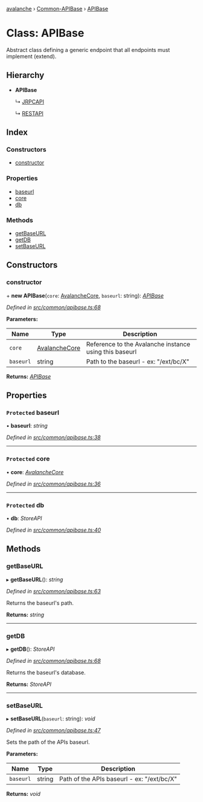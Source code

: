 [avalanche](../README.md) › [Common-APIBase](../modules/common_apibase.md) › [APIBase](common_apibase.apibase.md)

# Class: APIBase

Abstract class defining a generic endpoint that all endpoints must implement (extend).

## Hierarchy

* **APIBase**

  ↳ [JRPCAPI](common_jrpcapi.jrpcapi.md)

  ↳ [RESTAPI](common_restapi.restapi.md)

## Index

### Constructors

* [constructor](common_apibase.apibase.md#constructor)

### Properties

* [baseurl](common_apibase.apibase.md#protected-baseurl)
* [core](common_apibase.apibase.md#protected-core)
* [db](common_apibase.apibase.md#protected-db)

### Methods

* [getBaseURL](common_apibase.apibase.md#getbaseurl)
* [getDB](common_apibase.apibase.md#getdb)
* [setBaseURL](common_apibase.apibase.md#setbaseurl)

## Constructors

###  constructor

\+ **new APIBase**(`core`: [AvalancheCore](avalanchecore.avalanchecore-1.md), `baseurl`: string): *[APIBase](common_apibase.apibase.md)*

*Defined in [src/common/apibase.ts:68](https://github.com/ava-labs/avalanchejs/blob/cfff19f/src/common/apibase.ts#L68)*

**Parameters:**

Name | Type | Description |
------ | ------ | ------ |
`core` | [AvalancheCore](avalanchecore.avalanchecore-1.md) | Reference to the Avalanche instance using this baseurl |
`baseurl` | string | Path to the baseurl - ex: "/ext/bc/X"  |

**Returns:** *[APIBase](common_apibase.apibase.md)*

## Properties

### `Protected` baseurl

• **baseurl**: *string*

*Defined in [src/common/apibase.ts:38](https://github.com/ava-labs/avalanchejs/blob/cfff19f/src/common/apibase.ts#L38)*

___

### `Protected` core

• **core**: *[AvalancheCore](avalanchecore.avalanchecore-1.md)*

*Defined in [src/common/apibase.ts:36](https://github.com/ava-labs/avalanchejs/blob/cfff19f/src/common/apibase.ts#L36)*

___

### `Protected` db

• **db**: *StoreAPI*

*Defined in [src/common/apibase.ts:40](https://github.com/ava-labs/avalanchejs/blob/cfff19f/src/common/apibase.ts#L40)*

## Methods

###  getBaseURL

▸ **getBaseURL**(): *string*

*Defined in [src/common/apibase.ts:63](https://github.com/ava-labs/avalanchejs/blob/cfff19f/src/common/apibase.ts#L63)*

Returns the baseurl's path.

**Returns:** *string*

___

###  getDB

▸ **getDB**(): *StoreAPI*

*Defined in [src/common/apibase.ts:68](https://github.com/ava-labs/avalanchejs/blob/cfff19f/src/common/apibase.ts#L68)*

Returns the baseurl's database.

**Returns:** *StoreAPI*

___

###  setBaseURL

▸ **setBaseURL**(`baseurl`: string): *void*

*Defined in [src/common/apibase.ts:47](https://github.com/ava-labs/avalanchejs/blob/cfff19f/src/common/apibase.ts#L47)*

Sets the path of the APIs baseurl.

**Parameters:**

Name | Type | Description |
------ | ------ | ------ |
`baseurl` | string | Path of the APIs baseurl - ex: "/ext/bc/X"  |

**Returns:** *void*
